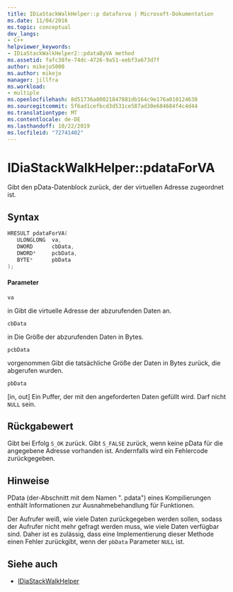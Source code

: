 ```yaml
---
title: IDiaStackWalkHelper::p dataforva | Microsoft-Dokumentation
ms.date: 11/04/2016
ms.topic: conceptual
dev_langs:
- C++
helpviewer_keywords:
- IDiaStackWalkHelper2::pdataByVA method
ms.assetid: fafc38fe-74dc-4726-9a51-eebf3a673d7f
author: mikejo5000
ms.author: mikejo
manager: jillfra
ms.workload:
- multiple
ms.openlocfilehash: 8d51736a80021847881db164c9e176a010124638
ms.sourcegitcommit: 5f6ad1cefbcd3d531ce587ad30e684684f4c4d44
ms.translationtype: MT
ms.contentlocale: de-DE
ms.lasthandoff: 10/22/2019
ms.locfileid: "72741402"
---
```

# <a name="idiastackwalkhelperpdataforva"></a>IDiaStackWalkHelper::pdataForVA
Gibt den pData-Datenblock zurück, der der virtuellen Adresse zugeordnet ist.

## <a name="syntax"></a>Syntax

```C++
HRESULT pdataForVA( 
   ULONGLONG  va,
   DWORD      cbData,
   DWORD*     pcbData,
   BYTE*      pbData
);
```

#### <a name="parameters"></a>Parameter
 `va`

in Gibt die virtuelle Adresse der abzurufenden Daten an.

 `cbData`

in Die Größe der abzurufenden Daten in Bytes.

 `pcbData`

vorgenommen Gibt die tatsächliche Größe der Daten in Bytes zurück, die abgerufen wurden.

 `pbData`

[in, out] Ein Puffer, der mit den angeforderten Daten gefüllt wird. Darf nicht `NULL` sein.

## <a name="return-value"></a>Rückgabewert
 Gibt bei Erfolg `S_OK` zurück. Gibt `S_FALSE` zurück, wenn keine pData für die angegebene Adresse vorhanden ist. Andernfalls wird ein Fehlercode zurückgegeben.

## <a name="remarks"></a>Hinweise
 PData (der-Abschnitt mit dem Namen ". pdata") eines Kompilierungen enthält Informationen zur Ausnahmebehandlung für Funktionen.

 Der Aufrufer weiß, wie viele Daten zurückgegeben werden sollen, sodass der Aufrufer nicht mehr gefragt werden muss, wie viele Daten verfügbar sind. Daher ist es zulässig, dass eine Implementierung dieser Methode einen Fehler zurückgibt, wenn der `pbData` Parameter `NULL` ist.

## <a name="see-also"></a>Siehe auch
- [IDiaStackWalkHelper](../../debugger/debug-interface-access/idiastackwalkhelper.md)